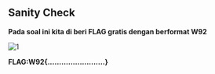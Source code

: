 ## Sanity Check
**Pada soal ini kita di beri FLAG gratis dengan berformat W92**

![1](https://github.com/adityabarunairawan/WRITE-UP-CTFTKJ/assets/136324726/38ab483b-e398-454f-852d-4c36608b7255)

**FLAG:W92{.........................}**
